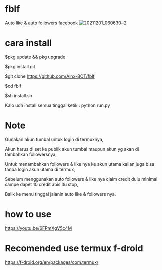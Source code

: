 # fblf
Auto like &amp; auto followers facebook
![20211201_060630~2](https://user-images.githubusercontent.com/52388234/144144107-62e7d9a8-27c3-4e65-a082-9287500853ec.jpg)

# cara install

$pkg update && pkg upgrade

$pkg install git

$git clone https://github.com/Ainx-BOT/fblf

$cd fblf

$sh install.sh

Kalo udh install semua tinggal ketik : python run.py

# Note

Gunakan akun tumbal untuk login di termuxnya,

Akun harus di set ke publik akun tumbal maupun akun yg akan di tambahkan followersnya,

Untuk menambahkan followers & like nya ke akun utama kalian juga bisa tanpa login akun utama di termux,

Sebelum menggunakan auto followers & like nya claim credit dulu minimal sampe dapet 10 credit abis itu stop,

Balik ke menu tinggal jalanin auto like & followers nya.

# how to use
https://youtu.be/6FPmXgV5c4M

# Recomended use termux f-droid
https://f-droid.org/en/packages/com.termux/
